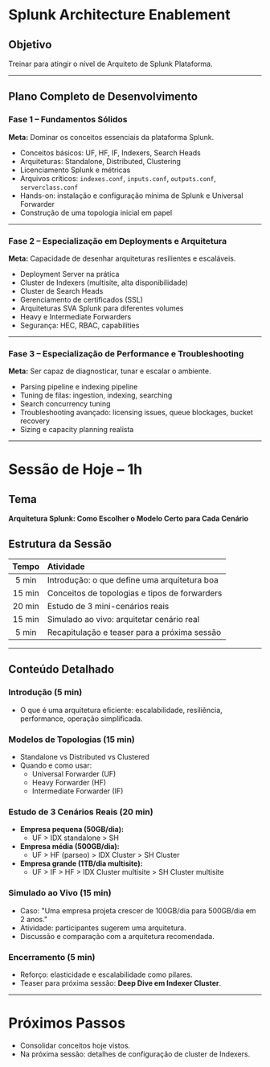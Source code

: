 
# Splunk Architecture Enablement

## Objetivo
Treinar para atingir o nível de Arquiteto de Splunk Plataforma.

---

## Plano Completo de Desenvolvimento

### Fase 1 – Fundamentos Sólidos
**Meta:** Dominar os conceitos essenciais da plataforma Splunk.

- Conceitos básicos: UF, HF, IF, Indexers, Search Heads
- Arquiteturas: Standalone, Distributed, Clustering
- Licenciamento Splunk e métricas
- Arquivos críticos: `indexes.conf`, `inputs.conf`, `outputs.conf`, `serverclass.conf`
- Hands-on: instalação e configuração mínima de Splunk e Universal Forwarder
- Construção de uma topologia inicial em papel

---

### Fase 2 – Especialização em Deployments e Arquitetura
**Meta:** Capacidade de desenhar arquiteturas resilientes e escaláveis.

- Deployment Server na prática
- Cluster de Indexers (multisite, alta disponibilidade)
- Cluster de Search Heads
- Gerenciamento de certificados (SSL)
- Arquiteturas SVA Splunk para diferentes volumes
- Heavy e Intermediate Forwarders
- Segurança: HEC, RBAC, capabilities

---

### Fase 3 – Especialização de Performance e Troubleshooting
**Meta:** Ser capaz de diagnosticar, tunar e escalar o ambiente.

- Parsing pipeline e indexing pipeline
- Tuning de filas: ingestion, indexing, searching
- Search concurrency tuning
- Troubleshooting avançado: licensing issues, queue blockages, bucket recovery
- Sizing e capacity planning realista

---

# Sessão de Hoje – 1h

## Tema
**Arquitetura Splunk: Como Escolher o Modelo Certo para Cada Cenário**

## Estrutura da Sessão

| Tempo | Atividade |
|:-----:|:----------|
| 5 min | Introdução: o que define uma arquitetura boa |
| 15 min | Conceitos de topologias e tipos de forwarders |
| 20 min | Estudo de 3 mini-cenários reais |
| 15 min | Simulado ao vivo: arquitetar cenário real |
| 5 min | Recapitulação e teaser para a próxima sessão |

---

## Conteúdo Detalhado

### Introdução (5 min)
- O que é uma arquitetura eficiente: escalabilidade, resiliência, performance, operação simplificada.

### Modelos de Topologias (15 min)
- Standalone vs Distributed vs Clustered
- Quando e como usar:
  - Universal Forwarder (UF)
  - Heavy Forwarder (HF)
  - Intermediate Forwarder (IF)

### Estudo de 3 Cenários Reais (20 min)
- **Empresa pequena (50GB/dia):**
  - UF > IDX standalone > SH
- **Empresa média (500GB/dia):**
  - UF > HF (parseo) > IDX Cluster > SH Cluster
- **Empresa grande (1TB/dia multisite):**
  - UF > IF > HF > IDX Cluster multisite > SH Cluster multisite

### Simulado ao Vivo (15 min)
- Caso: "Uma empresa projeta crescer de 100GB/dia para 500GB/dia em 2 anos."
- Atividade: participantes sugerem uma arquitetura.
- Discussão e comparação com a arquitetura recomendada.

### Encerramento (5 min)
- Reforço: elasticidade e escalabilidade como pilares.
- Teaser para próxima sessão: **Deep Dive em Indexer Cluster**.

---

# Próximos Passos
- Consolidar conceitos hoje vistos.
- Na próxima sessão: detalhes de configuração de cluster de Indexers.
